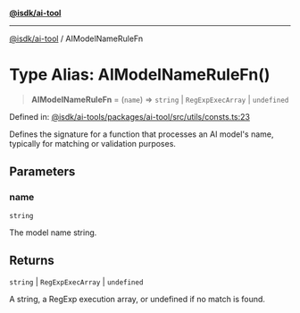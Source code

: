 [**@isdk/ai-tool**](../README.md)

***

[@isdk/ai-tool](../globals.md) / AIModelNameRuleFn

# Type Alias: AIModelNameRuleFn()

> **AIModelNameRuleFn** = (`name`) => `string` \| `RegExpExecArray` \| `undefined`

Defined in: [@isdk/ai-tools/packages/ai-tool/src/utils/consts.ts:23](https://github.com/isdk/ai-tool.js/blob/d0765f898f217d97c57c6949502b4a7bef5dce5e/src/utils/consts.ts#L23)

Defines the signature for a function that processes an AI model's name,
typically for matching or validation purposes.

## Parameters

### name

`string`

The model name string.

## Returns

`string` \| `RegExpExecArray` \| `undefined`

A string, a RegExp execution array, or undefined if no match is found.
